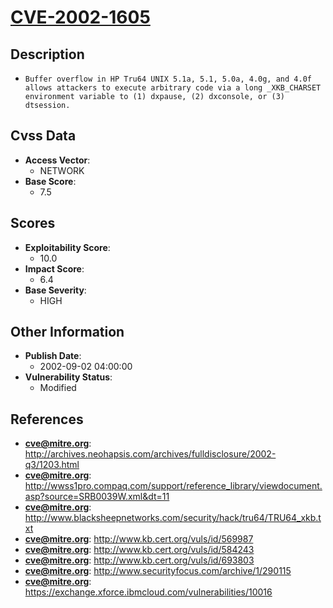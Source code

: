 
# [CVE-2002-1605](https://cve.mitre.org/cgi-bin/cvename.cgi?name=CVE-2002-1605)

## Description

- `Buffer overflow in HP Tru64 UNIX 5.1a, 5.1, 5.0a, 4.0g, and 4.0f allows attackers to execute arbitrary code via a long _XKB_CHARSET environment variable to (1) dxpause, (2) dxconsole, or (3) dtsession.`

## Cvss Data

- **Access Vector**:
  - NETWORK
- **Base Score**:
  - 7.5

## Scores

- **Exploitability Score**:
  - 10.0
- **Impact Score**:
  - 6.4
- **Base Severity**:
  - HIGH

## Other Information

- **Publish Date**:
  - 2002-09-02 04:00:00
- **Vulnerability Status**:
  - Modified

## References

- **cve@mitre.org**: http://archives.neohapsis.com/archives/fulldisclosure/2002-q3/1203.html
- **cve@mitre.org**: http://wwss1pro.compaq.com/support/reference_library/viewdocument.asp?source=SRB0039W.xml&dt=11
- **cve@mitre.org**: http://www.blacksheepnetworks.com/security/hack/tru64/TRU64_xkb.txt
- **cve@mitre.org**: http://www.kb.cert.org/vuls/id/569987
- **cve@mitre.org**: http://www.kb.cert.org/vuls/id/584243
- **cve@mitre.org**: http://www.kb.cert.org/vuls/id/693803
- **cve@mitre.org**: http://www.securityfocus.com/archive/1/290115
- **cve@mitre.org**: https://exchange.xforce.ibmcloud.com/vulnerabilities/10016
